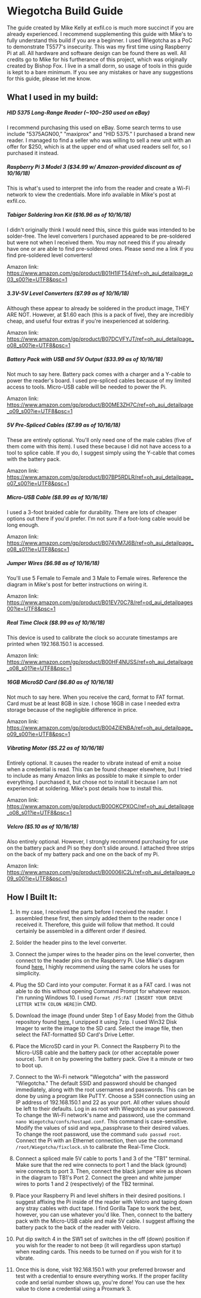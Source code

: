 # Wiegotcha Build Guide
The guide created by Mike Kelly at exfil.co is much more succinct if you are already experienced. I recommend supplementing this guide with Mike's to fully understand this build if you are a beginner. I used Wiegotcha as a PoC to demonstrate T5577's insecurity. This was my first time using Raspberry Pi at all. All hardware and software design can be found there as well. All credits go to Mike for his furtherance of this project, which was originally created by Bishop Fox. I live in a small dorm, so usage of tools in this guide is kept to a bare minimum. If you see any mistakes or have any suggestions for this guide, please let me know. 

## What I used in my build:

##### HID 5375 Long-Range Reader (~$100-$250 used on eBay)
I recommend purchasing this used on eBay. Some search terms to use include "5375AGN00," "maxiprox" and "HID 5375."
I purchased a brand new reader. I managed to find a seller who was willing to sell a new unit with an offer for $250, which is at the upper end of what used readers sell for, so I purchased it instead.

##### Raspberry Pi 3 Model 3 ($34.99 w/ Amazon-provided discount as of 10/16/18)
This is what's used to interpret the info from the reader and create a Wi-Fi network to view the credentials. More info available in Mike's post at exfil.co.

##### Tabiger Soldering Iron Kit ($16.96 as of 10/16/18)
I didn't originally think I would need this, since this guide was intended to be solder-free. The level converters I purchased appeared to be pre-soldered but were not when I received them. You may not need this if you already have one or are able to find pre-soldered ones. 
Please send me a link if you find pre-soldered level converters!

Amazon link: https://www.amazon.com/gp/product/B01H1IFT54/ref=oh_aui_detailpage_o03_s00?ie=UTF8&psc=1 

##### 3.3V-5V Level Converters ($7.99 as of 10/16/18)
Although these appear to already be soldered in the product image, THEY ARE NOT. However, at $1.60 each (this is a pack of five), they are incredibly cheap, and useful four extras if you're inexperienced at soldering.

Amazon link: https://www.amazon.com/gp/product/B07DCVFYJT/ref=oh_aui_detailpage_o08_s00?ie=UTF8&psc=1

##### Battery Pack with USB and 5V Output ($33.99 as of 10/16/18)
Not much to say here. Battery pack comes with a charger and a Y-cable to power the reader's board. I used pre-spliced cables because of my limited access to tools. Micro-USB cable will be needed to power the Pi.

Amazon link: https://www.amazon.com/gp/product/B00ME3ZH7C/ref=oh_aui_detailpage_o09_s00?ie=UTF8&psc=1

##### 5V Pre-Spliced Cables ($7.99 as of 10/16/18)
These are entirely optional. You'll only need one of the male cables (five of them come with this item). I used these because I did not have access to a tool to splice cable. If you do, I suggest simply using the Y-cable that comes with the battery pack.

Amazon link: https://www.amazon.com/gp/product/B07BP5RDLR/ref=oh_aui_detailpage_o07_s00?ie=UTF8&psc=1

##### Micro-USB Cable ($8.99 as of 10/16/18)
I used a 3-foot braided cable for durability. There are lots of cheaper options out there if you'd prefer. I'm not sure if a foot-long cable would be long enough. 

Amazon link: https://www.amazon.com/gp/product/B074VM7J6B/ref=oh_aui_detailpage_o08_s01?ie=UTF8&psc=1

##### Jumper Wires ($6.98 as of 10/16/18)
You'll use 5 Female to Female and 3 Male to Female wires. Reference the diagram in Mike's post for better instructions on wiring it. 

Amazon link: https://www.amazon.com/gp/product/B01EV70C78/ref=od_aui_detailpages00?ie=UTF8&psc=1

##### Real Time Clock ($8.99 as of 10/16/18)
This device is used to calibrate the clock so accurate timestamps are printed when 192.168.150.1 is accessed. 

Amazon link: https://www.amazon.com/gp/product/B00HF4NUSS/ref=oh_aui_detailpage_o08_s01?ie=UTF8&psc=1

##### 16GB MicroSD Card ($6.80 as of 10/16/18)
Not much to say here. When you receive the card, format to FAT format. Card must be at least 8GB in size. I chose 16GB in case I needed extra storage because of the negligible difference in price.

Amazon link: https://www.amazon.com/gp/product/B004ZIENBA/ref=oh_aui_detailpage_o09_s00?ie=UTF8&psc=1

##### Vibrating Motor ($5.22 as of 10/16/18)
Entirely optional. It causes the reader to vibrate instead of emit a noise when a credential is read. This can be found cheaper elsewhere, but I tried to include as many Amazon links as possible to make it simple to order everything. I purchased it, but chose not to install it because I am not experienced at soldering. Mike's post details how to install this.

Amazon link: https://www.amazon.com/gp/product/B00OKCPXOC/ref=oh_aui_detailpage_o08_s01?ie=UTF8&psc=1

##### Velcro ($5.10 as of 10/16/18)
Also entirely optional. However, I strongly recommend purchasing for use on the battery pack and Pi so they don't slide around. I attached three strips on the back of my battery pack and one on the back of my Pi. 

Amazon link: https://www.amazon.com/gp/product/B00006IC2L/ref=oh_aui_detailpage_o09_s00?ie=UTF8&psc=1


## How I Built It:

1) In my case, I received the parts before I received the reader. I assembled these first, then simply added them to the reader once I received it. Therefore, this guide will follow that method. It could certainly be assembled in a different order if desired.

2) Solder the header pins to the level converter.

3) Connect the jumper wires to the header pins on the level converter, then connect to the header pins on the Raspberry Pi. Use Mike's diagram found [here.](https://i2.wp.com/exfil.co/wp-content/uploads/2017/01/diagram.gif?ssl=1) I highly recommend using the same colors he uses for simplicity.

4) Plug the SD Card into your computer. Format it as a FAT card. I was not able to do this without opening Command Prompt for whatever reason. I'm running Windows 10. I used `Format /FS:FAT [INSERT YOUR DRIVE LETTER WITH COLON HERE]`in CMD.

5) Download the image (found under Step 1 of Easy Mode) from the Github repository found [here.](https://github.com/lixmk/Wiegotcha) I unzipped it using 7zip. I used Win32 Disk Imager to write the image to the SD card. Select the image file, then select the FAT-formatted SD Card's Drive Letter. 

6) Place the MicroSD card in your Pi. Connect the Raspberry Pi to the Micro-USB cable and the battery pack (or other acceptable power source). Turn it on by powering the battery pack. Give it a minute or two to boot up.

7) Connect to the Wi-Fi network "Wiegotcha" with the password "Wiegotcha." The default SSID and password should be changed immediately, along with the root usernames and passwords. This can be done by using a program like PuTTY. Choose a SSH connection using an IP address of 192.168.150.1 and 22 as your port. All other values should be left to their defaults. Log in as root with Wiegotcha as your password. To change the Wi-Fi network's name and password, use the command `nano Wiegotcha/confs/hostapd.conf`. This command is case-sensitive. Modify the values of ssid and wpa_passphrase to their desired values. To change the root password, use the command `sudo passwd root`. Connect the Pi with an Ethernet connection, then use the command `/root/Wiegotcha/fixclock.sh` to calibrate the Real-Time Clock. 

8) Connect a spliced male 5V cable to ports 1 and 3 of the "TB1" terminal. Make sure that the red wire connects to port 1 and the black (ground) wire connects to port 3. Then, connect the black jumper wire as shown in the diagram to TB1's Port 2. Connect the green and white jumper wires to ports 1 and 2 (respectively) of the TB2 terminal.

9) Place your Raspberry Pi and level shifters in their desired positions. I suggest affixing the Pi inside of the reader with Velcro and taping down any stray cables with duct tape. I find Gorilla Tape to work the best, however, you can use whatever you'd like. Then, connect to the battery pack with the Micro-USB cable and male 5V cable. I suggest affixing the battery pack to the back of the reader with Velcro. 

10) Put dip switch 4 in the SW1 set of switches in the off (down) position if you wish for the reader to not beep (it will regardless upon startup) when reading cards. This needs to be turned on if you wish for it to vibrate. 

11) Once this is done, visit 192.168.150.1 with your preferred browser and test with a credential to ensure everything works. If the proper facility code and serial number shows up, you're done! You can use the hex value to clone a credential using a Proxmark 3. 
